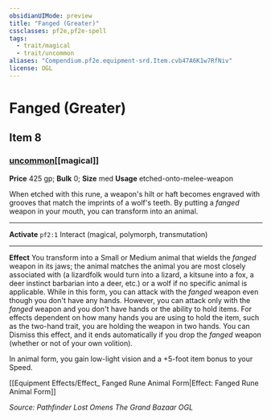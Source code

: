 ```yaml
---
obsidianUIMode: preview
title: "Fanged (Greater)"
cssclasses: pf2e,pf2e-spell
tags:
  - trait/magical
  - trait/uncommon
aliases: "Compendium.pf2e.equipment-srd.Item.cvb47A6K1w7RfNiv"
license: OGL
---
```

# Fanged (Greater)
## Item 8
### [uncommon](uncommon "Uncommon Rarity Trait")[[magical]]


**Price** 425 gp; 
**Bulk** 0; **Size** med
**Usage** etched-onto-melee-weapon

When etched with this rune, a weapon's hilt or haft becomes engraved with grooves that match the imprints of a wolf's teeth. By putting a _fanged_ weapon in your mouth, you can transform into an animal.

* * *

**Activate** `pf2:1` Interact (magical, polymorph, transmutation)

* * *

**Effect** You transform into a Small or Medium animal that wields the _fanged_ weapon in its jaws; the animal matches the animal you are most closely associated with (a lizardfolk would turn into a lizard, a kitsune into a fox, a deer instinct barbarian into a deer, etc.) or a wolf if no specific animal is applicable. While in this form, you can attack with the _fanged_ weapon even though you don't have any hands. However, you can attack only with the _fanged_ weapon and you don't have hands or the ability to hold items. For effects dependent on how many hands you are using to hold the item, such as the two-hand trait, you are holding the weapon in two hands. You can Dismiss this effect, and it ends automatically if you drop the _fanged_ weapon (whether or not of your own volition).

In animal form, you gain low-light vision and a +5-foot item bonus to your Speed.

[[Equipment Effects/Effect_ Fanged Rune Animal Form|Effect: Fanged Rune Animal Form]]

*Source: Pathfinder Lost Omens The Grand Bazaar*
*OGL*